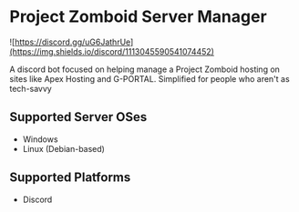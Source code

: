 # Project Zomboid Server Manager
![https://discord.gg/uG6JathrUe](https://img.shields.io/discord/1113045590541074452)

A discord bot focused on helping manage a Project Zomboid hosting on sites like Apex Hosting and G-PORTAL.
Simplified for people who aren't as tech-savvy

## Supported Server OSes
- Windows
- Linux (Debian-based)

## Supported Platforms
- Discord